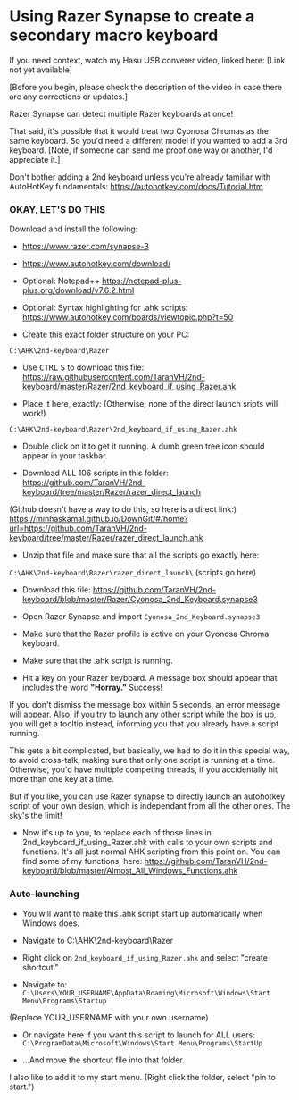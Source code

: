 # Using Razer Synapse to create a secondary macro keyboard

If you need context, watch my Hasu USB converer video, linked here: [Link not yet available]

[Before you begin, please check the description of the video in case there are any corrections or updates.]

Razer Synapse can detect multiple Razer keyboards at once!

That said, it's possible that it would treat two Cyonosa Chromas as the same keyboard. So you'd need a different model if you wanted to add a 3rd keyboard. [Note, if someone can send me proof one way or another, I'd appreciate it.]

Don't bother adding a 2nd keyboard unless you're already familiar with AutoHotKey fundamentals: https://autohotkey.com/docs/Tutorial.htm

### **OKAY, LET'S DO THIS**

Download and install the following:

- https://www.razer.com/synapse-3
- https://www.autohotkey.com/download/
- Optional: Notepad++  https://notepad-plus-plus.org/download/v7.6.2.html
- Optional: Syntax highlighting for .ahk scripts: https://www.autohotkey.com/boards/viewtopic.php?t=50

- Create this exact folder structure on your PC:

 ```C:\AHK\2nd-keyboard\Razer```

- Use <kbd>CTRL</kbd> <kbd>S</kbd> to download this file:  https://raw.githubusercontent.com/TaranVH/2nd-keyboard/master/Razer/2nd_keyboard_if_using_Razer.ahk

- Place it here, exactly: (Otherwise, none of the direct launch sripts will work!)

```C:\AHK\2nd-keyboard\Razer\2nd_keyboard_if_using_Razer.ahk```

- Double click on it to get it running. A dumb green tree icon should appear in your taskbar.

- Download ALL 106 scripts in this folder:
https://github.com/TaranVH/2nd-keyboard/tree/master/Razer/razer_direct_launch

(Github doesn't have a way to do this, so here is a direct link:)
https://minhaskamal.github.io/DownGit/#/home?url=https://github.com/TaranVH/2nd-keyboard/tree/master/Razer/razer_direct_launch.ahk

- Unzip that file and make sure that all the scripts go exactly here:

```C:\AHK\2nd-keyboard\Razer\razer_direct_launch\``` (scripts go here)

- Download this file: 
https://github.com/TaranVH/2nd-keyboard/blob/master/Razer/Cyonosa_2nd_Keyboard.synapse3

- Open Razer Synapse and import ```Cyonosa_2nd_Keyboard.synapse3```

- Make sure that the Razer profile is active on your Cyonosa Chroma keyboard.
- Make sure that the .ahk script is running.
	
- Hit a key on your Razer keyboard. A message box should appear that includes the word **"Horray."** Success!

If you don't dismiss the message box within 5 seconds, an error message will appear. Also, if you try to launch any other script while the box is up, you will get a tooltip instead, informing you that you already have a script running.

This gets a bit complicated, but basically, we had to do it in this special way, to avoid cross-talk, making sure that only one script is running at a time. Otherwise, you'd have multiple competing threads, if you accidentally hit more than one key at a time.

But if you like, you can use Razer synapse to directly launch an autohotkey script of your own design, which is independant from all the other ones. The sky's the limit!

- Now it's up to you, to replace each of those lines in 2nd_keyboard_if_using_Razer.ahk with calls to your own scripts and functions. It's all just normal AHK scripting from this point on. You can find some of my functions, here: https://github.com/TaranVH/2nd-keyboard/blob/master/Almost_All_Windows_Functions.ahk


### Auto-launching

- You will want to make this .ahk script start up automatically when Windows does.
- Navigate to C:\AHK\2nd-keyboard\Razer
- Right click on ```2nd_keyboard_if_using_Razer.ahk``` and select "create shortcut."

- Navigate to: ```C:\Users\YOUR_USERNAME\AppData\Roaming\Microsoft\Windows\Start Menu\Programs\Startup```

(Replace YOUR_USERNAME with your own username)

- Or navigate here if you want this script to launch for ALL users: ```C:\ProgramData\Microsoft\Windows\Start Menu\Programs\StartUp```

- ...And move the shortcut file into that folder.

I also like to add it to my start menu. (Right click the folder, select "pin to start.")



